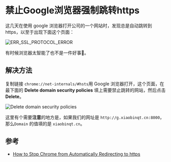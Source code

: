 # 禁止Google浏览器强制跳转https


这几天在使用 google 浏览器打开公司的一个网站时，发现总是自动跳转到 https，以至于出现下面这个页面：

![ERR_SSL_PROTOCOL_ERROR](https://cdn.xiaobinqt.cn/xiaobinqt.io/20220330/3bc5e2df037f497fb589a7927540f8f5.png?imageView2/0/q/75|watermark/2/text/eGlhb2JpbnF0/font/dmlqYXlh/fontsize/1000/fill/IzVDNUI1Qg==/dissolve/52/gravity/SouthEast/dx/15/dy/15 'ERR_SSL_PROTOCOL_ERROR')

有时候浏览器太智能了也不是一件好事:rofl:。

## 解决方法

复制链接 `chrome://net-internals/#hsts`用 Google 浏览器打开，这个页面，在最下面的 **Delete domain security policies**
填上需要禁止跳转的网站，然后点击**Delete**。

![Delete domain security policies](https://cdn.xiaobinqt.cn/xiaobinqt.io/20220330/1dfabae20c7d4e3fb31303c1f99334fa.png?imageView2/0/q/75|watermark/2/text/eGlhb2JpbnF0/font/dmlqYXlh/fontsize/1000/fill/IzVDNUI1Qg==/dissolve/52/gravity/SouthEast/dx/15/dy/15 'Delete domain security policies')

这里有个需要**注意**的地方是，如果我们的网址是 `http://g.xiaobinqt.cn:8000`，那么`Domain` 的值填的是 `xiaobinqt.cn`。

## 参考

+ [How to Stop Chrome from Automatically Redirecting to https](https://howchoo.com/chrome/stop-chrome-from-automatically-redirecting-https)

